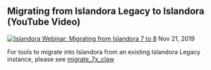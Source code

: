 ## Migrating from Islandora Legacy to Islandora (YouTube Video)

[![Islandora Webinar: Migrating from Islandora 7 to 8](https://img.youtube.com/vi/n0kLOB8ZdbM/0.jpg)](https://www.youtube.com/watch?v=n0kLOB8ZdbM)
Nov 21, 2019

For tools to migrate into Islandora from an existing Islandora Legacy instance, please see [migrate_7x_claw](https://github.com/Islandora-devops/migrate_7x_claw)
